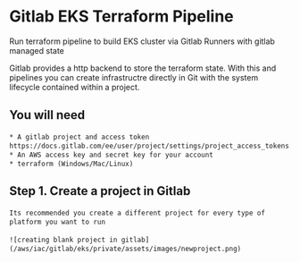 # Gitlab EKS Terraform Pipeline

Run terraform pipeline to build EKS cluster via Gitlab Runners with gitlab managed state


Gitlab provides a http backend to store the terraform state. With this and pipelines you can create infrastructre directly in Git with the system lifecycle contained within a project.

## You will need

    * A gitlab project and access token https://docs.gitlab.com/ee/user/project/settings/project_access_tokens.html
    * An AWS access key and secret key for your account
    * terraform (Windows/Mac/Linux)



## Step 1. Create a project in Gitlab
    Its recommended you create a different project for every type of platform you want to run

    ![creating blank project in gitlab](/aws/iac/gitlab/eks/private/assets/images/newproject.png)